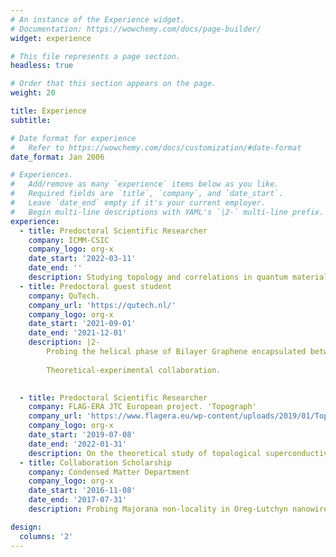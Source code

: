 ```yaml
---
# An instance of the Experience widget.
# Documentation: https://wowchemy.com/docs/page-builder/
widget: experience

# This file represents a page section.
headless: true

# Order that this section appears on the page.
weight: 20

title: Experience
subtitle:

# Date format for experience
#   Refer to https://wowchemy.com/docs/customization/#date-format
date_format: Jan 2006

# Experiences.
#   Add/remove as many `experience` items below as you like.
#   Required fields are `title`, `company`, and `date_start`.
#   Leave `date_end` empty if it's your current employer.
#   Begin multi-line descriptions with YAML's `|2-` multi-line prefix.
experience:
  - title: Predoctoral Scientific Researcher
    company: ICMM-CSIC
    company_logo: org-x
    date_start: '2022-03-11'
    date_end: ''
    description: Studying topology and correlations in quantum materials and solid state technologies
  - title: Predoctoral guest student
    company: QuTech.
    company_url: 'https://qutech.nl/'
    company_logo: org-x
    date_start: '2021-09-01'
    date_end: '2021-12-01'
    description: |2-
        Probing the helical phase of Bilayer Graphene encapsulated between TMDCs
        
        Theoretical-experimental collaboration.
        

  - title: Predoctoral Scientific Researcher
    company: FLAG-ERA JTC European project. 'Topograph'
    company_url: 'https://www.flagera.eu/wp-content/uploads/2019/01/TopoGraph.pdf'
    company_logo: org-x
    date_start: '2019-07-08'
    date_end: '2022-01-31'
    description: On the theoretical study of topological superconductivity in graphene-based van der Waals heterostructures and providing modelling and support to ongoing experiments
  - title: Collaboration Scholarship
    company: Condensed Matter Department
    company_logo: org-x
    date_start: '2016-11-08'
    date_end: '2017-07-31'
    description: Probing Majorana non-locality in Oreg-Lutchyn nanowires

design:
  columns: '2'
---
```

